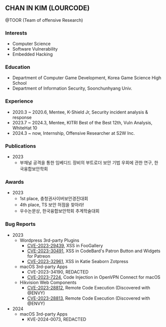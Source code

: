 ## CHAN IN KIM (LOURCODE)

@TOOR (Team of offensive Research)

### Interests
- Computer Science
- Software Vulnerability
- Embedded Hacking

### Education
- Department of Computer Game Development, Korea Game Science High School
- Department of Information Security, Soonchunhyang Univ.

### Experience
- 2020.3 ~ 2020.6, Mentee, K-Shield Jr, Security incident analysis & response
- 2023.7 ~ 2024.3, Mentee, KITRI Best of the Best 12th, Vuln Analysis, WhiteHat 10
- 2024.3 ~ now, Internship, Offensive Researcher at S2W Inc.

### Publications
- 2023
    - 부채널 공격을 통한 임베디드 장비의 부트로더 보안 기법 우회에 관한 연구, 한국융합보안학회

### Awards
- 2023
    - 1st place, 충청권사이버보안경진대회
    - 4th place, TS 보안 허점을 찾아라!
    - 우수논문상, 한국융합보안학회 추계학술대회

### Bug Reports
- 2023
    - Wordpress 3rd-party Plugins
        - [CVE-2023-29439](https://nvd.nist.gov/vuln/detail/CVE-2023-29439), XSS in FooGallery
        - [CVE-2023-30491](https://nvd.nist.gov/vuln/detail/CVE-2023-30491), XSS in CodeBard's Patron Button and Widgets for Patreon
        - [CVE-2023-32961](https://nvd.nist.gov/vuln/detail/CVE-2023-32961), XSS in Katie Seaborn Zotpress
    - macOS 3rd-party Apps
        - CVE-2023-34190, REDACTED
        - [CVE-2023-7224](https://nvd.nist.gov/vuln/detail/CVE-2023-7224), Code Injection in OpenVPN Connect for macOS
    - Hikvision Web Components
        - [CVE-2023-28812](https://nvd.nist.gov/vuln/detail/CVE-2023-28812), Remote Code Execution (Discovered with @ENVY)
        - [CVE-2023-28813](https://nvd.nist.gov/vuln/detail/CVE-2023-28813), Remote Code Execution (Discovered with @ENVY)
- 2024
    - macOS 3rd-party Apps
        - KVE-2024-0073, REDACTED
